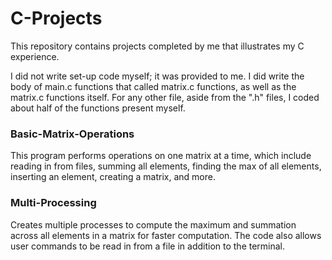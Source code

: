 # C-Projects
This repository contains projects completed by me that illustrates my C experience.

I did not write set-up code myself; it was provided to me. I did write the body of main.c functions that called matrix.c functions, as well as the matrix.c functions itself. For any other file, aside from the ".h" files, I coded about half of the functions present myself.

### Basic-Matrix-Operations
This program performs operations on one matrix at a time, which include reading in from files, summing all elements, finding the max of all elements, inserting an element, creating a matrix, and more.

### Multi-Processing
Creates multiple processes to compute the maximum and summation across all elements in a matrix for faster computation. The code also allows user commands to be read in from a file in addition to the terminal.
